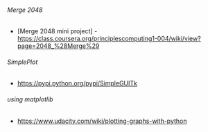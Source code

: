 ###### Merge 2048
  * [Merge 2048 mini project] - https://class.coursera.org/principlescomputing1-004/wiki/view?page=2048_%28Merge%29

###### SimplePlot
  * https://pypi.python.org/pypi/SimpleGUITk

###### using matplotlib
  * https://www.udacity.com/wiki/plotting-graphs-with-python
